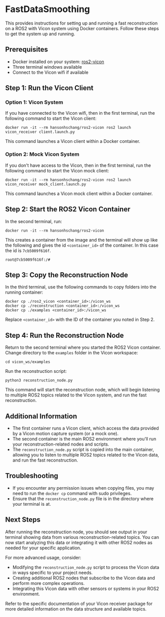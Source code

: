 # FastDataSmoothing

This provides instructions for setting up and running a fast reconstruction on a ROS2 with Vicon system using Docker containers. Follow these steps to get the system up and running.

## Prerequisites

- Docker installed on your system: [ros2-vicon](https://github.com/hanson-hschang/ros2-vicon)
- Three terminal windows available
- Connect to the Vicon wifi if available

## Step 1: Run the Vicon Client 

### Option 1: Vicon System
If you have connected to the Vicon wifi, then in the first terminal, run the following command to start the Vicon client:
```
docker run -it --rm hansonhschang/ros2-vicon ros2 launch vicon_receiver client.launch.py
```
This command launches a Vicon client within a Docker container.

### Option 2: Mock Vicon System
If you don't have access to the Vicon, then in the first terminal, run the following command to start the Vicon mock client:
```
docker run -it --rm hansonhschang/ros2-vicon ros2 launch vicon_receiver mock_client.launch.py
```
This command launches a Vicon mock client within a Docker container.

## Step 2: Start the ROS2 Vicon Container

In the second terminal, run:
```
docker run -it --rm hansonhschang/ros2-vicon
```
This creates a container from the image and the terminal will show up like the following and gives the id `<container_id>` of the container. 
In this case the id is `7cb5009f616f`.
```
root@7cb5009f616f:/#  
```

## Step 3: Copy the Reconstruction Node

In the third terminal, use the following commands to copy folders into the running container:
```
docker cp ./ros2_vicon <container_id>:/vicon_ws
docker cp ./reconstruction <container_id>:/vicon_ws
docker cp ./examples <container_id>:/vicon_ws
```
Replace `<container_id>` with the ID of the container you noted in Step 2.

## Step 4: Run the Reconstruction Node

Return to the second terminal where you started the ROS2 Vicon container. 
Change directory to the `examples` folder in the Vicon workspace:
```
cd vicon_ws/examples
```
Run the reconstruction script:
```
python3 reconstruction_node.py
```
This command will start the reconstruction node, which will begin listening to multiple ROS2 topics related to the Vicon system, and run the fast reconstruction.

## Additional Information

- The first container runs a Vicon client, which access the data provided by a Vicon motion capture system (or a mock one).
- The second container is the main ROS2 environment where you'll run your reconstruction-related nodes and scripts.
- The `reconstruction_node.py` script is copied into the main container, allowing you to listen to multiple ROS2 topics related to the Vicon data, and run the fast reconstruction.

## Troubleshooting

- If you encounter any permission issues when copying files, you may need to run the `docker cp` command with sudo privileges.
- Ensure that the `reconstruction_node.py` file is in the directory where your terminal is at.

## Next Steps

After running the reconstruction node, you should see output in your terminal showing data from various reconstruction-related topics. You can now start analyzing this data or integrating it with other ROS2 nodes as needed for your specific application.

For more advanced usage, consider:
- Modifying the `reconstruction_node.py` script to process the Vicon data in ways specific to your project needs.
- Creating additional ROS2 nodes that subscribe to the Vicon data and perform more complex operations.
- Integrating this Vicon data with other sensors or systems in your ROS2 environment.

Refer to the specific documentation of your Vicon receiver package for more detailed information on the data structure and available topics.

